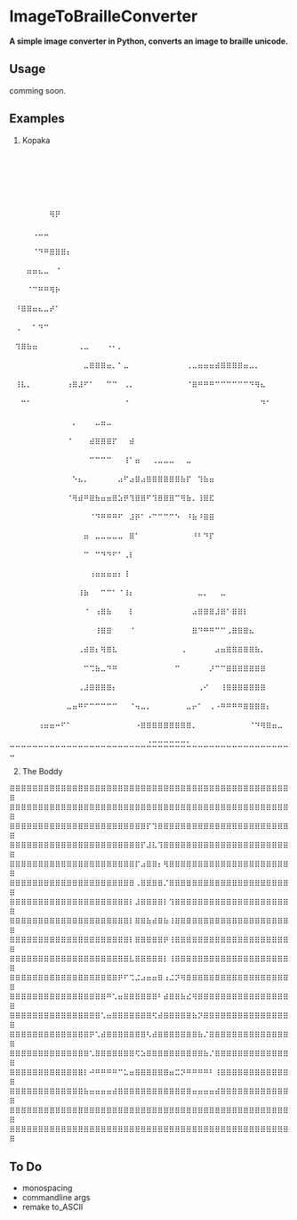 # ImageToBrailleConverter

**A simple image converter in Python, converts an image to braille unicode.**

## Usage

comming soon.

## Examples

1. Kopaka

⠀⠀⠀⠀⠀⠀⠀⠀⠀⠀⠀⠀⠀⠀⠀⠀⠀⠀⠀⠀⠀⠀⠀⠀⠀⠀⠀⠀⠀⠀⠀⠀⠀⠀⠀⠀⠀⠀⠀⠀⠀⠀⠀⠀⠀⠀⠀⠀⠀⠀
⠀⠀⠀⠀⠀⠀⠀⠀⠀⠀⠀⠀⠀⠀⠀⠀⠀⠀⠀⠀⠀⠀⠀⠀⠀⠀⠀⠀⠀⠀⠀⠀⠀⠀⠀⠀⠀⠀⠀⠀⠀⠀⠀⠀⠀⠀⠀⠀⠀⠀
⠀⠀⠀⠀⠀⠀⠀⠀⠀⠀⠀⠀⠀⠀⠀⠀⠀⠀⠀⠀⠀⠀⠀⠀⠀⠀⠀⠀⠀⠀⠀⠀⠀⠀⠀⠀⠀⠀⠀⠀⠀⠀⠀⠀⠀⠀⠀⠀⠀⠀
⠀⠀⠀⠀⠀⠀⠀⠻⠟⠀⠀⠀⠀⠀⠀⠀⠀⠀⠀⠀⠀⠀⠀⠀⠀⠀⠀⠀⠀⠀⠀⠀⠀⠀⠀⠀⠀⠀⠀⠀⠀⠀⠀⠀⠀⠀⠀⠀⠀⠀
⠀⠀⠀⠀⠠⠤⠤⠀⠀⠀⠀⠀⠀⠀⠀⠀⠀⠀⠀⠀⠀⠀⠀⠀⠀⠀⠀⠀⠀⠀⠀⠀⠀⠀⠀⠀⠀⠀⠀⠀⠀⠀⠀⠀⠀⠀⠀⠀⠀⠀
⠀⠀⠀⠀⠈⠙⠛⠿⠿⠿⠆⠀⠀⠀⠀⠀⠀⠀⠀⠀⠀⠀⠀⠀⠀⠀⠀⠀⠀⠀⠀⠀⠀⠀⠀⠀⠀⠀⠀⠀⠀⠀⠀⠀⠀⠀⠀⠀⠀⠀
⠀⠀⠀⠶⠶⠦⠤⠀⠈⠀⠀⠀⠀⠀⠀⠀⠀⠀⠀⠀⠀⠀⠀⠀⠀⠀⠀⠀⠀⠀⠀⠀⠀⠀⠀⠀⠀⠀⠀⠀⠀⠀⠀⠀⠀⠀⠀⠀⠀⠀
⠀⠀⠀⠈⠉⠛⠛⠻⠗⠀⠀⠀⠀⠀⠀⠀⠀⠀⠀⠀⠀⠀⠀⠀⠀⠀⠀⠀⠀⠀⠀⠀⠀⠀⠀⠀⠀⠀⠀⠀⠀⠀⠀⠀⠀⠀⠀⠀⠀⠀
⠀⠘⠿⠿⠶⠦⠤⠞⠁⠀⠀⠀⠀⠀⠀⠀⠀⠀⠀⠀⠀⠀⠀⠀⠀⠀⠀⠀⠀⠀⠀⠀⠀⠀⠀⠀⠀⠀⠀⠀⠀⠀⠀⠀⠀⠀⠀⠀⠀⠀
⠀⠠⠀⠀⠁⠙⠉⠀⠀⠀⠀⠀⠀⠀⠀⠀⠀⠀⠀⠀⠀⠀⠀⠀⠀⠀⠀⠀⠀⠀⠀⠀⠀⠀⠀⠀⠀⠀⠀⠀⠀⠀⠀⠀⠀⠀⠀⠀⠀⠀
⠀⠹⠿⠷⠶⠀⠀⠀⠀⠀⠀⠀⠠⠤⠀⠀⠀⠐⠂⠄⠀⠀⠀⠀⠀⠀⠀⠀⠀⠀⠀⠀⠀⠀⠀⠀⠀⠀⠀⠀⠀⠀⠀⠀⠀⠀⠀⠀⠀⠀
⠀⠀⠀⠀⠀⠀⠀⠀⠀⠀⠀⠀⠀⠤⠿⠿⠿⠶⠄⠁⠤⠀⠀⠀⠀⠀⠀⠀⠀⠀⠀⠠⠤⠶⠶⠶⠾⠿⠿⠿⠿⠶⠤⠄⠀⠀⠀⠀⠀⠀
⠀⠸⠧⠄⠀⠀⠀⠀⠀⠀⠰⠿⠼⠋⠁⠀⠀⠉⠉⠀⠠⠄⠀⠀⠀⠀⠀⠀⠀⠀⠀⠈⠿⠛⠛⠛⠉⠉⠉⠉⠉⠉⠙⠻⠦⠀⠀⠀⠀⠀
⠀⠀⠉⠁⠀⠀⠀⠀⠀⠀⠀⠀⠀⠀⠀⠀⠀⠀⠀⠀⠈⠀⠀⠀⠀⠀⠀⠀⠀⠀⠀⠀⠀⠀⠀⠀⠀⠀⠀⠀⠀⠀⠀⠀⠙⠁⠀⠀⠀⠀
⠀⠀⠀⠀⠀⠀⠀⠀⠀⠀⠀⠄⠀⠀⠀⠤⠶⠤⠀⠀⠀⠀⠀⠀⠀⠀⠀⠀⠀⠀⠀⠀⠀⠀⠀⠀⠀⠀⠀⠀⠀⠀⠀⠀⠀⠀⠀⠀⠀⠀
⠀⠀⠀⠀⠀⠀⠀⠀⠀⠀⠈⠀⠀⠀⠾⠿⠿⠿⠏⠀⠀⠾⠀⠀⠀⠀⠀⠀⠀⠀⠀⠀⠀⠀⠀⠀⠀⠀⠀⠀⠀⠀⠀⠀⠀⠀⠀⠀⠀⠀
⠀⠀⠀⠀⠀⠀⠀⠀⠀⠀⠀⠀⠀⠀⠉⠉⠉⠉⠀⠀⠸⠁⠶⠀⠀⠠⠤⠤⠤⠀⠀⠤⠀⠀⠀⠀⠀⠀⠀⠀⠀⠀⠀⠀⠀⠀⠀⠀⠀⠀
⠀⠀⠀⠀⠀⠀⠀⠀⠀⠀⠀⠑⠦⠄⠀⠀⠀⠀⠀⠴⠋⠴⠿⠴⠿⠿⠿⠿⠿⠿⠷⠏⠀⠹⠷⠶⠀⠀⠀⠀⠀⠀⠀⠀⠀⠀⠀⠀⠀⠀
⠀⠀⠀⠀⠀⠀⠀⠀⠀⠀⠈⠻⠾⠛⠿⠷⠶⠶⠿⠵⠟⠹⠿⠿⠋⠹⠿⠿⠿⠉⠻⠷⠄⠸⠿⠯⠀⠀⠀⠀⠀⠀⠀⠀⠀⠀⠀⠀⠀⠀
⠀⠀⠀⠀⠀⠀⠀⠀⠀⠀⠀⠀⠀⠀⠈⠙⠛⠛⠛⠋⠀⠼⠟⠁⠐⠉⠉⠉⠉⠑⠀⠘⠷⠘⠿⠿⠀⠀⠀⠀⠀⠀⠀⠀⠀⠀⠀⠀⠀⠀
⠀⠀⠀⠀⠀⠀⠀⠀⠀⠀⠀⠀⠀⠶⠀⠤⠤⠤⠤⠤⠀⠿⠁⠀⠀⠀⠀⠀⠀⠀⠀⠀⠘⠃⠙⠏⠀⠀⠀⠀⠀⠀⠀⠀⠀⠀⠀⠀⠀⠀
⠀⠀⠀⠀⠀⠀⠀⠀⠀⠀⠀⠀⠀⠉⠀⠉⠙⠙⠋⠁⠠⠇⠀⠀⠀⠀⠀⠀⠀⠀⠀⠀⠀⠀⠀⠀⠀⠀⠀⠀⠀⠀⠀⠀⠀⠀⠀⠀⠀⠀
⠀⠀⠀⠀⠀⠀⠀⠀⠀⠀⠀⠀⠀⠀⠰⠶⠶⠶⠶⠆⠸⠀⠀⠀⠀⠀⠀⠀⠀⠀⠀⠀⠀⠀⠀⠀⠀⠀⠀⠀⠀⠀⠀⠀⠀⠀⠀⠀⠀⠀
⠀⠀⠀⠀⠀⠀⠀⠀⠀⠀⠀⠀⠸⠷⠀⠀⠉⠉⠁⠈⠸⠆⠀⠀⠀⠀⠀⠀⠀⠀⠀⠀⠀⠤⠄⠀⠀⠤⠀⠀⠀⠀⠀⠀⠀⠀⠀⠀⠀⠀
⠀⠀⠀⠀⠀⠀⠀⠀⠀⠀⠀⠀⠀⠈⠀⠰⠿⠷⠀⠀⠀⠇⠀⠀⠀⠀⠀⠀⠀⠀⠀⠀⠴⠿⠿⠿⠼⠿⠁⠿⠿⠇⠀⠀⠀⠀⠀⠀⠀⠀
⠀⠀⠀⠀⠀⠀⠀⠀⠀⠀⠀⠀⠀⠀⠀⠸⠿⠿⠀⠀⠀⠈⠀⠀⠀⠀⠀⠀⠀⠀⠀⠀⠿⠙⠛⠛⠉⠉⠠⠿⠿⠿⠦⠀⠀⠀⠀⠀⠀⠀
⠀⠀⠀⠀⠀⠀⠀⠀⠀⠀⠀⠀⠠⠾⠿⠆⠻⠿⠧⠀⠀⠀⠀⠀⠀⠀⠀⠀⠀⠀⠠⠀⠀⠀⠀⠀⠴⠶⠿⠿⠿⠿⠿⠷⠄⠀⠀⠀⠀⠀
⠀⠀⠀⠀⠀⠀⠀⠀⠀⠀⠀⠀⠀⠉⠩⠷⠤⠙⠛⠀⠀⠀⠀⠀⠀⠀⠀⠀⠀⠉⠀⠀⠀⠀⠀⠜⠉⠉⠿⠿⠿⠿⠿⠿⠿⠀⠀⠀⠀⠀
⠀⠀⠀⠀⠀⠀⠀⠀⠀⠀⠀⠀⠠⠼⠿⠿⠿⠿⠆⠀⠀⠀⠀⠀⠀⠀⠀⠀⠀⠀⠀⠀⠀⠠⠊⠀⠀⠸⠿⠿⠿⠿⠿⠿⠿⠀⠀⠀⠀⠀
⠀⠀⠀⠀⠀⠀⠀⠀⠀⠀⠤⠶⠛⠋⠉⠉⠉⠉⠉⠀⠀⠈⠲⠤⠄⠀⠀⠀⠀⠀⠀⠤⠖⠁⠀⠠⠐⠛⠛⠛⠛⠿⠿⠿⠿⠆⠀⠀⠀⠀
⠀⠀⠀⠀⠀⠰⠶⠶⠒⠋⠁⠀⠀⠀⠀⠀⠀⠀⠀⠀⠀⠀⠐⠿⠿⠿⠿⠿⠿⠿⠿⠿⠄⠀⠀⠀⠀⠀⠀⠀⠀⠀⠈⠙⠻⠿⠶⠤⠀⠀
⠤⠤⠤⠤⠤⠤⠤⠤⠤⠤⠤⠤⠤⠤⠤⠤⠤⠤⠤⠤⠤⠤⠤⠤⠬⠭⠭⠭⠭⠭⠭⠥⠤⠤⠤⠤⠤⠤⠤⠤⠤⠤⠤⠤⠤⠤⠤⠤⠤⠤


2. The Boddy

⠿⠿⠿⠿⠿⠿⠿⠿⠿⠿⠿⠿⠿⠿⠿⠿⠿⠿⠿⠿⠿⠿⠿⠿⠿⠿⠿⠿⠿⠿⠿⠿⠿⠿⠿⠿⠿⠿⠿⠿⠿⠿⠿⠿⠿⠿⠿⠿⠿⠿
⠿⠿⠿⠿⠿⠿⠿⠿⠿⠿⠿⠿⠿⠿⠿⠿⠿⠿⠿⠿⠿⠿⠿⠿⠿⠿⠿⠿⠿⠿⠿⠿⠿⠿⠿⠿⠿⠿⠿⠿⠿⠿⠿⠿⠿⠿⠿⠿⠿⠿
⠿⠿⠿⠿⠿⠿⠿⠿⠿⠿⠿⠿⠿⠿⠿⠿⠿⠿⠿⠿⠿⠿⠿⠿⠏⠹⠿⠿⠿⠿⠿⠿⠿⠿⠿⠿⠿⠿⠿⠿⠿⠿⠿⠿⠿⠿⠿⠿⠿⠿
⠿⠿⠿⠿⠿⠿⠿⠿⠿⠿⠿⠿⠿⠿⠿⠿⠿⠿⠿⠿⠿⠿⠿⠏⠼⠧⠹⠿⠿⠿⠿⠿⠿⠿⠿⠿⠿⠿⠿⠿⠿⠿⠿⠿⠿⠿⠿⠿⠿⠿
⠿⠿⠿⠿⠿⠿⠿⠿⠿⠿⠿⠿⠿⠿⠿⠿⠿⠿⠿⠿⠿⠿⠏⠴⠿⠿⠆⠻⠿⠿⠿⠿⠿⠿⠿⠿⠿⠿⠿⠿⠿⠿⠿⠿⠿⠿⠿⠿⠿⠿
⠿⠿⠿⠿⠿⠿⠿⠿⠿⠿⠿⠿⠿⠿⠿⠿⠿⠿⠿⠿⠿⠿⠠⠿⠿⠿⠿⠌⠿⠿⠿⠿⠿⠿⠿⠿⠿⠿⠿⠿⠿⠿⠿⠿⠿⠿⠿⠿⠿⠿
⠿⠿⠿⠿⠿⠿⠿⠿⠿⠿⠿⠿⠿⠿⠿⠿⠿⠿⠿⠿⠿⠇⠼⠿⠿⠿⠿⠇⠹⠿⠿⠿⠿⠿⠿⠿⠿⠿⠿⠿⠿⠿⠿⠿⠿⠿⠿⠿⠿⠿
⠿⠿⠿⠿⠿⠿⠿⠿⠿⠿⠿⠿⠿⠿⠿⠿⠿⠿⠿⠿⠿⠇⠿⠿⠷⠾⠿⠷⠸⠿⠿⠿⠿⠿⠿⠿⠿⠿⠿⠿⠿⠿⠿⠿⠿⠿⠿⠿⠿⠿
⠿⠿⠿⠿⠿⠿⠿⠿⠿⠿⠿⠿⠿⠿⠿⠿⠿⠿⠿⠿⠿⠇⠿⠿⠿⠿⠿⠟⠸⠿⠿⠿⠿⠿⠿⠿⠿⠿⠿⠿⠿⠿⠿⠿⠿⠿⠿⠿⠿⠿
⠿⠿⠿⠿⠿⠿⠿⠿⠿⠿⠿⠿⠿⠿⠿⠿⠿⠿⠿⠿⠿⠧⠿⠿⠿⠿⠿⠇⠸⠿⠿⠿⠿⠿⠿⠿⠿⠿⠿⠿⠿⠿⠿⠿⠿⠿⠿⠿⠿⠿
⠿⠿⠿⠿⠿⠿⠿⠿⠿⠿⠿⠿⠿⠿⠿⠿⠿⠿⠿⠟⠋⠩⠬⠴⠶⠶⠿⠰⠬⠝⠻⠿⠿⠿⠿⠿⠿⠿⠿⠿⠿⠿⠿⠿⠿⠿⠿⠿⠿⠿
⠿⠿⠿⠿⠿⠿⠿⠿⠿⠿⠿⠿⠿⠿⠿⠿⠿⠛⠡⠶⠿⠿⠿⠿⠿⠿⠃⠾⠿⠿⠷⠮⠻⠿⠿⠿⠿⠿⠿⠿⠿⠿⠿⠿⠿⠿⠿⠿⠿⠿
⠿⠿⠿⠿⠿⠿⠿⠿⠿⠿⠿⠿⠿⠿⠿⠿⠡⠶⠿⠿⠿⠿⠿⠿⠿⠫⠾⠿⠿⠿⠿⠿⠷⠝⠿⠿⠿⠿⠿⠿⠿⠿⠿⠿⠿⠿⠿⠿⠿⠿
⠿⠿⠿⠿⠿⠿⠿⠿⠿⠿⠿⠿⠿⠿⠟⠡⠾⠿⠿⠿⠿⠿⠿⠿⠣⠾⠿⠿⠿⠿⠿⠿⠿⠷⠌⠿⠿⠿⠿⠿⠿⠿⠿⠿⠿⠿⠿⠿⠿⠿
⠿⠿⠿⠿⠿⠿⠿⠿⠿⠿⠿⠿⠿⠿⠡⠿⠿⠿⠿⠿⠿⠿⠫⠵⠿⠿⠿⠿⠿⠿⠿⠿⠿⠿⠷⠌⠿⠿⠿⠿⠿⠿⠿⠿⠿⠿⠿⠿⠿⠿
⠿⠿⠿⠿⠿⠿⠿⠿⠿⠿⠿⠿⠿⠇⠚⠛⠛⠛⠛⠉⠥⠶⠿⠿⠿⠿⠿⠿⠶⠭⠝⠛⠛⠛⠛⠃⠸⠿⠿⠿⠿⠿⠿⠿⠿⠿⠿⠿⠿⠿
⠿⠿⠿⠿⠿⠿⠿⠿⠿⠿⠿⠿⠿⠷⠶⠶⠶⠶⠾⠿⠿⠿⠿⠿⠿⠿⠿⠿⠿⠿⠿⠿⠶⠶⠶⠶⠾⠿⠿⠿⠿⠿⠿⠿⠿⠿⠿⠿⠿⠿
⠿⠿⠿⠿⠿⠿⠿⠿⠿⠿⠿⠿⠿⠿⠿⠿⠿⠿⠿⠿⠿⠿⠿⠿⠿⠿⠿⠿⠿⠿⠿⠿⠿⠿⠿⠿⠿⠿⠿⠿⠿⠿⠿⠿⠿⠿⠿⠿⠿⠿
⠿⠿⠿⠿⠿⠿⠿⠿⠿⠿⠿⠿⠿⠿⠿⠿⠿⠿⠿⠿⠿⠿⠿⠿⠿⠿⠿⠿⠿⠿⠿⠿⠿⠿⠿⠿⠿⠿⠿⠿⠿⠿⠿⠿⠿⠿⠿⠿⠿⠿

## To Do

- monospacing
- commandline args
- remake to_ASCII
